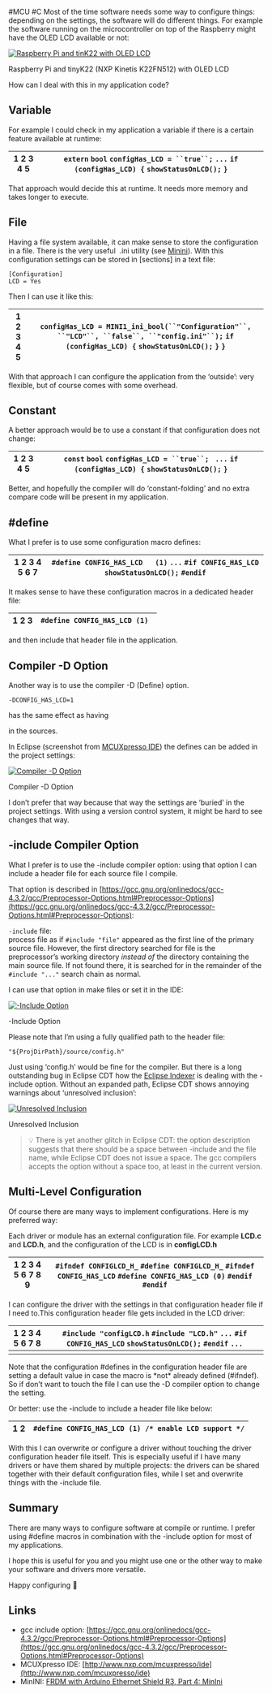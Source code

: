 #MCU #C
Most of the time software needs some way to configure things: depending on the settings, the software will do different things. For example the software running on the microcontroller on top of the Raspberry might have the OLED LCD available or not:

[![Raspberry Pi and tinK22 with OLED LCD](https://mcuoneclipse.com/wp-content/uploads/2019/02/raspberry-pi-and-tink22-with-oled-lcd.png?w=584&h=439)](https://mcuoneclipse.com/wp-content/uploads/2019/02/raspberry-pi-and-tink22-with-oled-lcd.png)

Raspberry Pi and tinyK22 (NXP Kinetis K22FN512) with OLED LCD

How can I deal with this in my application code?

## Variable

For example I could check in my application a variable if there is a certain feature available at runtime:

| 1  2  3  4  5 | `extern` `bool` `configHas_LCD = ``true``;`  `...`  `if` `(configHas_LCD) {`  `showStatusOnLCD();`  `}` |
| --- | --- |

That approach would decide this at runtime. It needs more memory and takes longer to execute.

## File

Having a file system available, it can make sense to store the configuration in a file. There is the very useful  .ini utility (see [Minini](https://mcuoneclipse.com/2014/04/26/frdm-with-arduino-ethernet-shield-r3-part-4-minini/)). With this configuration settings can be stored in \[sections\] in a text file:

```
[Configuration]
LCD = Yes
```

Then I can use it like this:

| 1  2  3  4  5 | `configHas_LCD = MINI1_ini_bool(``"Configuration"``, ``"LCD"``, ``false``, ``"config.ini"``);`  `if` `(configHas_LCD) {`  `showStatusOnLCD();`  `}`  `}` |
| --- | --- |

With that approach I can configure the application from the ‘outside’: very flexible, but of course comes with some overhead.

## Constant

A better approach would be to use a constant if that configuration does not change:

| 1  2  3  4  5 | `const` `bool` `configHas_LCD = ``true``; `  `...`  `if` `(configHas_LCD) {`  `showStatusOnLCD();`  `}` |
| --- | --- |

Better, and hopefully the compiler will do ‘constant-folding’ and no extra compare code will be present in my application.

## #define

What I prefer is to use some configuration macro defines:

| 1  2  3  4  5  6  7 | `#define CONFIG_HAS_LCD   (1)`  `...`  `#if CONFIG_HAS_LCD`  `showStatusOnLCD();`  `#endif` |
| --- | --- |

It makes sense to have these configuration macros in a dedicated header file:

| 1  2  3 | `#define CONFIG_HAS_LCD (1) ` |
| --- | --- |

and then include that header file in the application.

## Compiler -D Option

Another way is to use the compiler -D (Define) option.

```
-DCONFIG_HAS_LCD=1
```

has the same effect as having

in the sources.

In Eclipse (screenshot from [MCUXpresso IDE](https://mcuoneclipse.com/2018/12/16/new-nxp-mcuxpresseo-ide-v10-3-0-release/)) the defines can be added in the project settings:

[![Compiler -D Option](https://mcuoneclipse.com/wp-content/uploads/2019/02/compiler-d-option.png?w=584&h=541)](https://mcuoneclipse.com/wp-content/uploads/2019/02/compiler-d-option.png)

Compiler -D Option

I don’t prefer that way because that way the settings are ‘buried’ in the project settings. With using a version control system, it might be hard to see changes that way.

## \-include Compiler Option

What I prefer is to use the -include compiler option: using that option I can include a header file for each source file I compile.

That option is described in [https://gcc.gnu.org/onlinedocs/gcc-4.3.2/gcc/Preprocessor-Options.html#Preprocessor-Options](https://gcc.gnu.org/onlinedocs/gcc-4.3.2/gcc/Preprocessor-Options.html#Preprocessor-Options):

`-include` file:  
process file as if `#include "file"` appeared as the first line of the primary source file. However, the first directory searched for file is the preprocessor’s working directory *instead of* the directory containing the main source file. If not found there, it is searched for in the remainder of the `#include "..."` search chain as normal.

I can use that option in make files or set it in the IDE:

[![-Include Option](https://mcuoneclipse.com/wp-content/uploads/2019/02/include-option.png?w=584&h=576)](https://mcuoneclipse.com/wp-content/uploads/2019/02/include-option.png)

\-Include Option

Please note that I’m using a fully qualified path to the header file:

```
"${ProjDirPath}/source/config.h"
```

Just using ‘config.h’ would be fine for the compiler. But there is a long outstanding bug in Eclipse CDT how the [Eclipse Indexer](https://mcuoneclipse.com/2012/03/20/fixing-the-eclipse-index/) is dealing with the -include option. Without an expanded path, Eclipse CDT shows annoying warnings about ‘unresolved inclusion’:

[![Unresolved Inclusion](https://mcuoneclipse.com/wp-content/uploads/2019/02/unresolved-inclusion.png?w=584)](https://mcuoneclipse.com/wp-content/uploads/2019/02/unresolved-inclusion.png)

Unresolved Inclusion

> 💡 There is yet another glitch in Eclipse CDT: the option description suggests that there should be a space between -include and the file name, while Eclipse CDT does not issue a space. The gcc compilers accepts the option without a space too, at least in the current version.

## Multi-Level Configuration

Of course there are many ways to implement configurations. Here is my preferred way:

Each driver or module has an external configuration file. For example **LCD.c** and **LCD.h**, and the configuration of the LCD is in **configLCD.h**

| 1  2  3  4  5  6  7  8  9 | `#ifndef CONFIGLCD_H_`  `#define CONFIGLCD_H_`  `#ifndef CONFIG_HAS_LCD`  `#define CONFIG_HAS_LCD (0)`  `#endif`  `#endif` |
| --- | --- |

I can configure the driver with the settings in that configuration header file if I need to.This configuration header file gets included in the LCD driver:

| 1  2  3  4  5  6  7  8 | `#include "configLCD.h`  `#include "LCD.h"`  `...`  `#if CONFIG_HAS_LCD`  `showStatusOnLCD();`  `#endif`  `...` |
| ---------------------- | --------------------------------------------------------------------------------------------------------------- |
|                        |                                                                                                                 |

Note that the configuration #defines in the configuration header file are setting a default value in case the macro is \*not\* already defined (#ifndef). So if don’t want to touch the file I can use the -D compiler option to change the setting.

Or better: use the -include to include a header file like below:

| 1  2 | `#define CONFIG_HAS_LCD (1) /* enable LCD support */` |
| --- | --- |

With this I can overwrite or configure a driver without touching the driver configuration header file itself. This is especially useful if I have many drivers or have them shared by multiple projects: the drivers can be shared together with their default configuration files, while I set and overwrite things with the -include file.

## Summary

There are many ways to configure software at compile or runtime. I prefer using #define macros in combination with the -include option for most of my applications.

I hope this is useful for you and you might use one or the other way to make your software and drivers more versatile.

Happy configuring 🙂

## Links

- gcc include option: [https://gcc.gnu.org/onlinedocs/gcc-4.3.2/gcc/Preprocessor-Options.html#Preprocessor-Options](https://gcc.gnu.org/onlinedocs/gcc-4.3.2/gcc/Preprocessor-Options.html#Preprocessor-Options)
- MCUXpresso IDE: [http://www.nxp.com/mcuxpresso/ide](http://www.nxp.com/mcuxpresso/ide)
- MinINI: [FRDM with Arduino Ethernet Shield R3, Part 4: MinIni](https://mcuoneclipse.com/2014/04/26/frdm-with-arduino-ethernet-shield-r3-part-4-minini/)